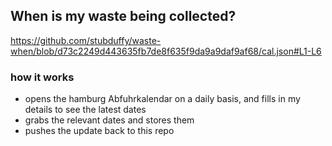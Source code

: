 ## When is my waste being collected?
  https://github.com/stubduffy/waste-when/blob/d73c2249d443635fb7de8f635f9da9a9daf9af68/cal.json#L1-L6
  
  ### how it works
  - opens the hamburg Abfuhrkalendar on a daily basis, and fills in my details to see the latest dates
  - grabs the relevant dates and stores them
  - pushes the update back to this repo
  
